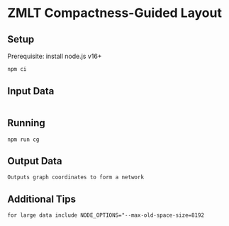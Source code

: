 # ZMLT Compactness-Guided Layout

## Setup

Prerequisite: install node.js v16+

```bash
npm ci
```

## Input Data

```

```

## Running

```
npm run cg
```

## Output Data

```
Outputs graph coordinates to form a network
```

## Additional Tips

```
for large data include NODE_OPTIONS="--max-old-space-size=8192

```
